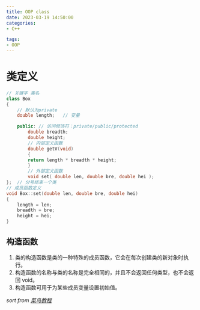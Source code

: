```yaml
---
title: OOP class
date: 2023-03-19 14:50:00
categories:
- C++

tags:
- OOP
---
```


# 类定义
```cpp
// 关键字 类名
class Box
{
    // 默认为private
    double length;   // 变量

    public: // 访问修饰符：private/public/protected
        double breadth;
        double height;
        // 内部定义函数
        double getV(void) 
        {
        return length * breadth * height;
        }
        // 外部定义函数
        void set( double len, double bre, double hei );
};  // 分号结束一个类
// 成员函数定义
void Box::set(double len, double bre, double hei)
{
    length = len;
    breadth = bre;
    height = hei;
}
```

## 构造函数
1. 类的构造函数是类的一种特殊的成员函数，它会在每次创建类的新对象时执行。
2. 构造函数的名称与类的名称是完全相同的，并且不会返回任何类型，也不会返回 void。
3. 构造函数可用于为某些成员变量设置初始值。

*sort from [菜鸟教程](https://www.runoob.com/cplusplus/cpp-classes-objects.html)*